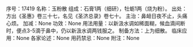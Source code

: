 序号：17419
名称：玉粉散
组成：石膏1两（细研），牡蛎1两（烧为粉）。
出处：方出《圣惠》卷三十七，名见《圣济总录》卷七十。
主治：鼻衄日夜不止，头痛心烦。
加减：None
功效：None
用法用量：以新汲水调如稀面糊，候血滴间断时，便点3-5滴于鼻中，仍以新汲水调两钱服之。
制备方法：上为细散。
临床应用：None
各家论述：None
用药禁忌：None
附注：None

